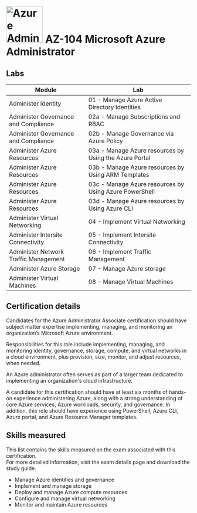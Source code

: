 # <img src="https://learn.microsoft.com/en-us/media/learn/certification/badges/microsoft-certified-associate-badge.svg" alt="Azure Administrator Badge" width="100" height="100"> AZ-104 Microsoft Azure Administrator

## Labs
| Module	| Lab |
| ------------- | ------------- |
| Administer Identity	| 01 - Manage Azure Active Directory Identities |
| Administer Governance and Compliance | 	02a - Manage Subscriptions and RBAC | 
| Administer Governance and Compliance | 	02b - Manage Governance via Azure Policy | 
| Administer Azure Resources | 	03a - Manage Azure resources by Using the Azure Portal | 
| Administer Azure Resources | 	03b - Manage Azure resources by Using ARM Templates | 
| Administer Azure Resources | 	03c - Manage Azure resources by Using Azure PowerShell | 
| Administer Azure Resources | 	03d - Manage Azure resources by Using Azure CLI | 
| Administer Virtual Networking | 	04 - Implement Virtual Networking | 
| Administer Intersite Connectivity | 	05 - Implement Intersite Connectivity | 
| Administer Network Traffic Management | 	06 - Implement Traffic Management | 
| Administer Azure Storage | 	07 - Manage Azure storage | 
| Administer Virtual Machines | 08 - Manage Virtual Machines | 


## Certification details
Candidates for the Azure Administrator Associate certification should have subject matter expertise implementing, managing, and monitoring an organization’s Microsoft Azure environment. <br>

Responsibilities for this role include implementing, managing, and monitoring identity, governance, storage, compute, and virtual networks in a cloud environment, plus provision, size, monitor, and adjust resources, when needed. <br>

An Azure administrator often serves as part of a larger team dedicated to implementing an organization's cloud infrastructure. <br>

A candidate for this certification should have at least six months of hands-on experience administering Azure, along with a strong understanding of core Azure services, Azure workloads, security, and governance. In addition, this role should have experience using PowerShell, Azure CLI, Azure portal, and Azure Resource Manager templates. <br>

## Skills measured
This list contains the skills measured on the exam associated with this certification.  <br> 
For more detailed information, visit the exam details page and download the study guide. <br>
- Manage Azure identities and governance <br>
- Implement and manage storage <br>
- Deploy and manage Azure compute resources <br>
- Configure and manage virtual networking <br>
- Monitor and maintain Azure resources <br>
